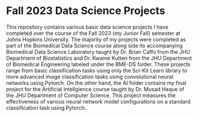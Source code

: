# Fall 2023 Data Science Projects 
This repository contains various basic data science projects I have completed over the course of the Fall 2023 (my Junior Fall) semester at Johns Hopkins University. The majority of my projects were completed as part of the Biomedical Data Science course along side its accompanying Biomedical Data Science Laboratory taught by Dr. Brian Caffo from the JHU Department of Biostatistics and Dr. Kwame Kutten from the JHU Department of Biomedical Engineering labeled under the BME-DS folder. These projects range from basic classification tasks using only the Sci-Kit Learn library to more advanced image classification tasks using convolutional neural networks using Pytorch. On the other hand, the AI folder contains my final project for the Artificial Intellgience course taught by Dr. Musad Haque of the JHU Department of Computer Science. This project measures the effectiveness of various neural network model configurations on a standard classification task using Pytorch. 
